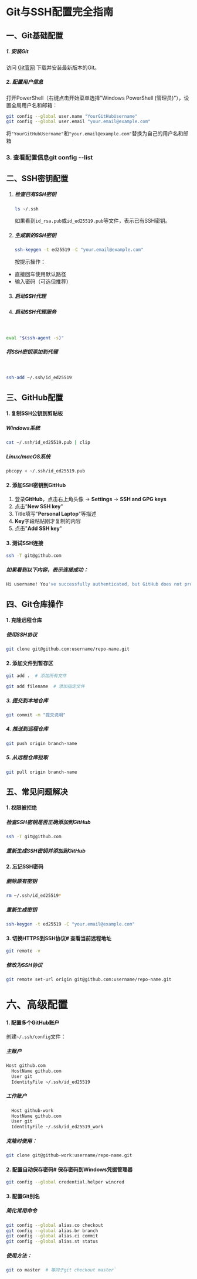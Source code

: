 # Git与SSH配置完全指南

## 一、Git基础配置
##### 1. 安装Git

访问 [Git官网](https://git-scm.com/downloads) 下载并安装最新版本的Git。

##### 2. 配置用户信息

打开PowerShell（右键点击开始菜单选择"Windows PowerShell (管理员)"），设置全局用户名和邮箱：

```bash
git config --global user.name "YourGitHubUsername"
git config --global user.email "your.email@example.com"
```

将`"YourGitHubUsername"`和`"your.email@example.com"`替换为自己的用户名和邮箱



### 3. 查看配置信息git config --list

## 二、SSH密钥配置

1. ##### 检查已有SSH密钥

   ```bash
   ls ~/.ssh
   ```

   如果看到`id_rsa.pub`或`id_ed25519.pub`等文件，表示已有SSH密钥。

2. ##### 生成新的SSH密钥

   ```bash
   ssh-keygen -t ed25519 -C "your.email@example.com"
   ```

   按提示操作：

- 直接回车使用默认路径
- 输入密码（可选但推荐）

3. ##### 启动SSH代理

4. ##### 启动SSH代理服务

​	

```bash
eval "$(ssh-agent -s)"
```



##### 将SSH密钥添加到代理

​	

```bash
ssh-add ~/.ssh/id_ed25519
```



## 三、GitHub配置

#### 1. 复制SSH公钥到剪贴板

##### Windows系统

```bash
cat ~/.ssh/id_ed25519.pub | clip
```



##### Linux/macOS系统

```sh
pbcopy < ~/.ssh/id_ed25519.pub
```



#### 2. 添加SSH密钥到GitHub

1. 登录**GitHub**，点击右上角头像 → **Settings** → **SSH and GPG keys**
2. 点击"**New SSH key**"
3. Title填写"**Personal Laptop**"等描述
4. **Key**字段粘贴刚才复制的内容
5. 点击"**Add SSH key**"

#### 3. 测试SSH连接

```bash
ssh -T git@github.com
```



##### 如果看到以下内容，表示连接成功：

```bash
Hi username! You've successfully authenticated, but GitHub does not provide shell access.
```



## 四、Git仓库操作

#### 1. 克隆远程仓库

##### 使用**SSH**协议

```bash
git clone git@github.com:username/repo-name.git
```



#### 2. 添加文件到暂存区

```bash
git add .  # 添加所有文件

git add filename  # 添加指定文件
```



##### 3. 提交到本地仓库

```bash
git commit -m "提交说明"
```



##### 4. 推送到远程仓库

```bash
git push origin branch-name
```



##### 5. 从远程仓库拉取

```bash
git pull origin branch-name
```



## 五、常见问题解决
#### 1. 权限被拒绝

##### 检查SSH密钥是否正确添加到GitHub

```bash
ssh -T git@github.com
```

#####  重新生成SSH密钥并添加到GitHub



#### 2. 忘记SSH密码

##### 删除原有密钥

```bash
rm ~/.ssh/id_ed25519*
```



##### 重新生成密钥

```bash
ssh-keygen -t ed25519 -C "your.email@example.com"
```



#### 3. 切换HTTPS到SSH协议# 查看当前远程地址

```bash
git remote -v
```



##### 修改为SSH协议

```bash
git remote set-url origin git@github.com:username/repo-name.git
```



# 六、高级配置

#### 1. 配置多个GitHub账户

创建`~/.ssh/config`文件：

##### 主账户

```bash
Host github.com
  HostName github.com
  User git
  IdentityFile ~/.ssh/id_ed25519
```



##### 工作账户

```bash
  Host github-work
  HostName github.com
  User git
  IdentityFile ~/.ssh/id_ed25519_work
```

##### 克隆时使用：

```bash
git clone git@github-work:username/repo-name.git
```



#### 2. 配置自动保存密码# 保存密码到Windows凭据管理器

```bash
git config --global credential.helper wincred
```



#### 3. 配置Git别名

##### **简化常用命令**

```bash
git config --global alias.co checkout
git config --global alias.br branch
git config --global alias.ci commit
git config --global alias.st status
```

##### **使用方法：**

```bash
git co master  # 等同于git checkout master`
```


